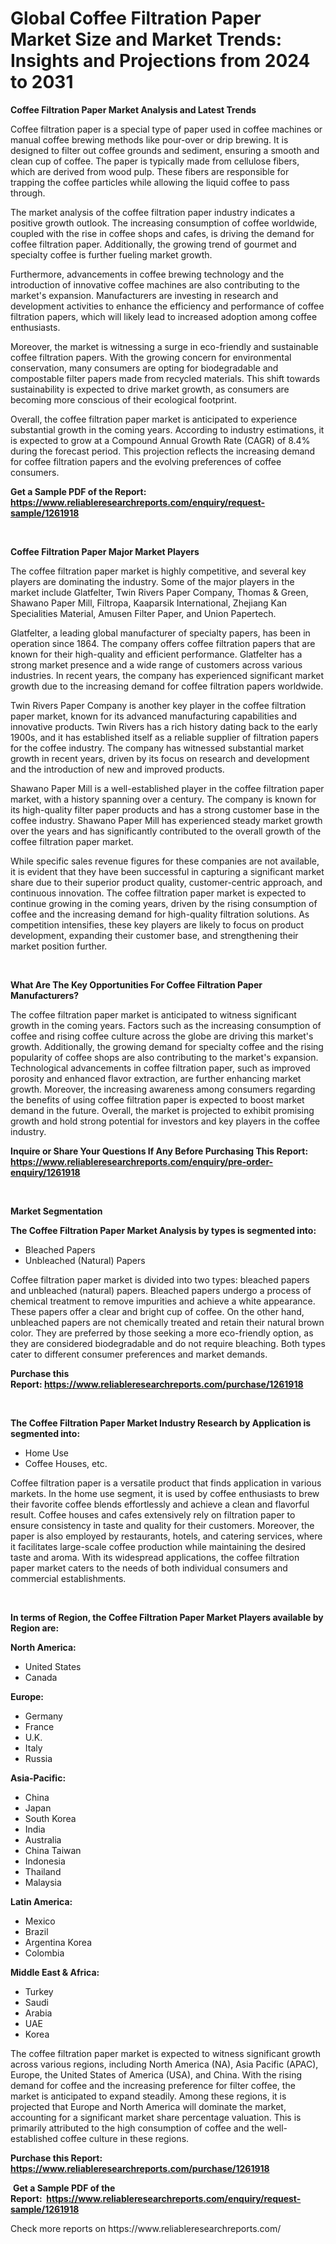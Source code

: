 <p><h1>Global Coffee Filtration Paper Market Size and Market Trends: Insights and Projections from 2024 to 2031</h1></p><p><strong>Coffee Filtration Paper Market Analysis and Latest Trends</strong></p>
<p><p>Coffee filtration paper is a special type of paper used in coffee machines or manual coffee brewing methods like pour-over or drip brewing. It is designed to filter out coffee grounds and sediment, ensuring a smooth and clean cup of coffee. The paper is typically made from cellulose fibers, which are derived from wood pulp. These fibers are responsible for trapping the coffee particles while allowing the liquid coffee to pass through.</p><p>The market analysis of the coffee filtration paper industry indicates a positive growth outlook. The increasing consumption of coffee worldwide, coupled with the rise in coffee shops and cafes, is driving the demand for coffee filtration paper. Additionally, the growing trend of gourmet and specialty coffee is further fueling market growth.</p><p>Furthermore, advancements in coffee brewing technology and the introduction of innovative coffee machines are also contributing to the market's expansion. Manufacturers are investing in research and development activities to enhance the efficiency and performance of coffee filtration papers, which will likely lead to increased adoption among coffee enthusiasts.</p><p>Moreover, the market is witnessing a surge in eco-friendly and sustainable coffee filtration papers. With the growing concern for environmental conservation, many consumers are opting for biodegradable and compostable filter papers made from recycled materials. This shift towards sustainability is expected to drive market growth, as consumers are becoming more conscious of their ecological footprint.</p><p>Overall, the coffee filtration paper market is anticipated to experience substantial growth in the coming years. According to industry estimations, it is expected to grow at a Compound Annual Growth Rate (CAGR) of 8.4% during the forecast period. This projection reflects the increasing demand for coffee filtration papers and the evolving preferences of coffee consumers.</p></p>
<p><strong>Get a Sample PDF of the Report:&nbsp; <a href="https://www.reliableresearchreports.com/enquiry/request-sample/1261918">https://www.reliableresearchreports.com/enquiry/request-sample/1261918</a></strong></p>
<p>&nbsp;</p>
<p><strong>Coffee Filtration Paper Major Market Players</strong></p>
<p><p>The coffee filtration paper market is highly competitive, and several key players are dominating the industry. Some of the major players in the market include Glatfelter, Twin Rivers Paper Company, Thomas & Green, Shawano Paper Mill, Filtropa, Kaaparsik International, Zhejiang Kan Specialities Material, Amusen Filter Paper, and Union Papertech.</p><p>Glatfelter, a leading global manufacturer of specialty papers, has been in operation since 1864. The company offers coffee filtration papers that are known for their high-quality and efficient performance. Glatfelter has a strong market presence and a wide range of customers across various industries. In recent years, the company has experienced significant market growth due to the increasing demand for coffee filtration papers worldwide.</p><p>Twin Rivers Paper Company is another key player in the coffee filtration paper market, known for its advanced manufacturing capabilities and innovative products. Twin Rivers has a rich history dating back to the early 1900s, and it has established itself as a reliable supplier of filtration papers for the coffee industry. The company has witnessed substantial market growth in recent years, driven by its focus on research and development and the introduction of new and improved products.</p><p>Shawano Paper Mill is a well-established player in the coffee filtration paper market, with a history spanning over a century. The company is known for its high-quality filter paper products and has a strong customer base in the coffee industry. Shawano Paper Mill has experienced steady market growth over the years and has significantly contributed to the overall growth of the coffee filtration paper market.</p><p>While specific sales revenue figures for these companies are not available, it is evident that they have been successful in capturing a significant market share due to their superior product quality, customer-centric approach, and continuous innovation. The coffee filtration paper market is expected to continue growing in the coming years, driven by the rising consumption of coffee and the increasing demand for high-quality filtration solutions. As competition intensifies, these key players are likely to focus on product development, expanding their customer base, and strengthening their market position further.</p></p>
<p>&nbsp;</p>
<p><strong>What Are The Key Opportunities For Coffee Filtration Paper Manufacturers?</strong></p>
<p><p>The coffee filtration paper market is anticipated to witness significant growth in the coming years. Factors such as the increasing consumption of coffee and rising coffee culture across the globe are driving this market's growth. Additionally, the growing demand for specialty coffee and the rising popularity of coffee shops are also contributing to the market's expansion. Technological advancements in coffee filtration paper, such as improved porosity and enhanced flavor extraction, are further enhancing market growth. Moreover, the increasing awareness among consumers regarding the benefits of using coffee filtration paper is expected to boost market demand in the future. Overall, the market is projected to exhibit promising growth and hold strong potential for investors and key players in the coffee industry.</p></p>
<p><strong>Inquire or Share Your Questions If Any Before Purchasing This Report: <a href="https://www.reliableresearchreports.com/enquiry/pre-order-enquiry/1261918">https://www.reliableresearchreports.com/enquiry/pre-order-enquiry/1261918</a></strong></p>
<p>&nbsp;</p>
<p><strong>Market Segmentation</strong></p>
<p><strong>The Coffee Filtration Paper Market Analysis by types is segmented into:</strong></p>
<p><ul><li>Bleached Papers</li><li>Unbleached (Natural) Papers</li></ul></p>
<p><p>Coffee filtration paper market is divided into two types: bleached papers and unbleached (natural) papers. Bleached papers undergo a process of chemical treatment to remove impurities and achieve a white appearance. These papers offer a clear and bright cup of coffee. On the other hand, unbleached papers are not chemically treated and retain their natural brown color. They are preferred by those seeking a more eco-friendly option, as they are considered biodegradable and do not require bleaching. Both types cater to different consumer preferences and market demands.</p></p>
<p><strong>Purchase this Report:&nbsp;<a href="https://www.reliableresearchreports.com/purchase/1261918">https://www.reliableresearchreports.com/purchase/1261918</a></strong></p>
<p>&nbsp;</p>
<p><strong>The Coffee Filtration Paper Market Industry Research by Application is segmented into:</strong></p>
<p><ul><li>Home Use</li><li>Coffee Houses, etc.</li></ul></p>
<p><p>Coffee filtration paper is a versatile product that finds application in various markets. In the home use segment, it is used by coffee enthusiasts to brew their favorite coffee blends effortlessly and achieve a clean and flavorful result. Coffee houses and cafes extensively rely on filtration paper to ensure consistency in taste and quality for their customers. Moreover, the paper is also employed by restaurants, hotels, and catering services, where it facilitates large-scale coffee production while maintaining the desired taste and aroma. With its widespread applications, the coffee filtration paper market caters to the needs of both individual consumers and commercial establishments.</p></p>
<p>&nbsp;</p>
<p><strong>In terms of Region, the Coffee Filtration Paper Market Players available by Region are:</strong></p>
<p>
    <p> <strong> North America: </strong>
        <ul>
            <li>United States</li>
            <li>Canada</li>
        </ul>
        </p> 
    <p> <strong> Europe: </strong>
        <ul>
            <li>Germany</li>
            <li>France</li>
            <li>U.K.</li>
            <li>Italy</li>
            <li>Russia</li>
        </ul>
        </p> 
    <p> <strong> Asia-Pacific: </strong>
        <ul>
            <li>China</li>
            <li>Japan</li>
            <li>South Korea</li>
            <li>India</li>
            <li>Australia</li>
            <li>China Taiwan</li>
            <li>Indonesia</li>
            <li>Thailand</li>
            <li>Malaysia</li>
        </ul>
        </p> 
    <p> <strong> Latin America: </strong>
        <ul>
            <li>Mexico</li>
            <li>Brazil</li>
            <li>Argentina Korea</li>
            <li>Colombia</li>
        </ul>
        </p> 
    <p> <strong> Middle East & Africa: </strong>
        <ul>
            <li>Turkey</li>
            <li>Saudi</li>
            <li>Arabia</li>
            <li>UAE</li>
            <li>Korea</li>
        </ul>
    </p>
    </p>
<p><p>The coffee filtration paper market is expected to witness significant growth across various regions, including North America (NA), Asia Pacific (APAC), Europe, the United States of America (USA), and China. With the rising demand for coffee and the increasing preference for filter coffee, the market is anticipated to expand steadily. Among these regions, it is projected that Europe and North America will dominate the market, accounting for a significant market share percentage valuation. This is primarily attributed to the high consumption of coffee and the well-established coffee culture in these regions.</p></p>
<p><strong>Purchase this Report: <a href="https://www.reliableresearchreports.com/purchase/1261918">https://www.reliableresearchreports.com/purchase/1261918</a></strong></p>
<p>&nbsp;<strong>Get a Sample PDF of the Report:&nbsp;&nbsp;<a href="https://www.reliableresearchreports.com/enquiry/request-sample/1261918">https://www.reliableresearchreports.com/enquiry/request-sample/1261918</a></strong></p>
<p><strong></strong></p>
<p>Check more reports on https://www.reliableresearchreports.com/</p>